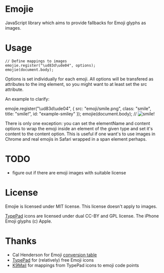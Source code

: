# Emojie

JavaScript library which aims to provide fallbacks for Emoji glyphs as images.

# Usage

    // Define mappings to images
    emojie.register("\ud83d\ude04", options);
    emojie(document.body);

Options is set individually for each emoji. All options will be transfered as attributes to the img element, so you might want to at least set the src attribute.

An example to clarify:

  emojie.register("\ud83d\ude04", { src: "emoji/smile.png", class: "smile", title: "smile!", id: "example-smiley" });
  emojie(document.body);
  // <img src="emoji/smile.png" id="example-smiley" class="emojie emojie-smile" title="smile!">

There is only one exception: you can set the elementName and content options to wrap the emoji inside an element of the given type and set it's content to the content option. This is useful if one want's to use images in Chrome and real emojis in Safari wrapped in a span element perhaps.

# TODO

* figure out if there are emoji images with suitable license

# License

Emojie is licensed under MIT license. This license doesn't apply to images.

[TypePad](http://start.typepad.jp/typecast/) icons are licensed under dual
CC-BY and GPL license. The iPhone Emoji glyphs (c) Apple.

# Thanks

* Cal Henderson for Emoji [conversion table](http://code.iamcal.com/php/emoji/)
* [TypePad](http://start.typepad.jp/typecast/) for (relatively) free Emoji icons
* [K9Mail](http://code.google.com/p/k9mail/issues/detail?id=2037) for mappings
from TypePad icons to emoji code points

